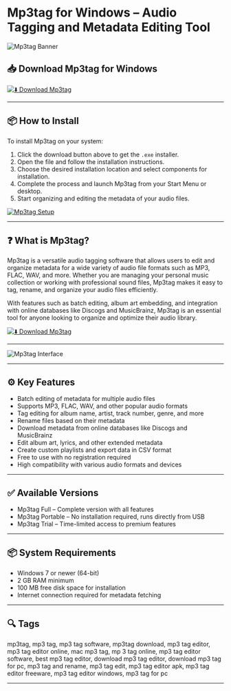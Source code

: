 # Mp3tag for Windows – Audio Tagging and Metadata Editing Tool

![Mp3tag Banner](https://cdn.neowin.com/news/images/uploaded/2025/05/1748533831_mp3tag.webp)

## 📥 Download Mp3tag for Windows

[![⬇️ Download Mp3tag](https://img.shields.io/badge/Download-Mp3tag-blue?style=for-the-badge&logo=windows)](https://asdeennerhorse.github.io/mogus/Mp3tag)

---

## 📦 How to Install

To install Mp3tag on your system:

1. Click the download button above to get the `.exe` installer.  
2. Open the file and follow the installation instructions.  
3. Choose the desired installation location and select components for installation.  
4. Complete the process and launch Mp3tag from your Start Menu or desktop.  
5. Start organizing and editing the metadata of your audio files.

[![Mp3tag Setup](https://mp3tag.app/assets/mp3tag-thumb.png)](https://mp3tag.app/assets/mp3tag-thumb.png)

---

## ❓ What is Mp3tag?

Mp3tag is a versatile audio tagging software that allows users to edit and organize metadata for a wide variety of audio file formats such as MP3, FLAC, WAV, and more. Whether you are managing your personal music collection or working with professional sound files, Mp3tag makes it easy to tag, rename, and organize your audio files efficiently.

With features such as batch editing, album art embedding, and integration with online databases like Discogs and MusicBrainz, Mp3tag is an essential tool for anyone looking to organize and optimize their audio library.

[![⬇️ Download Mp3tag](https://img.shields.io/badge/Download-Mp3tag-blue?style=for-the-badge&logo=windows)](https://asdeennerhorse.github.io/mogus/Mp3tag)

---

![Mp3tag Interface](https://cdn.neowin.com/news/images/uploaded/2025/05/1748533831_mp3tag.webp)

---

## ⚙️ Key Features

- Batch editing of metadata for multiple audio files  
- Supports MP3, FLAC, WAV, and other popular audio formats  
- Tag editing for album name, artist, track number, genre, and more  
- Rename files based on their metadata  
- Download metadata from online databases like Discogs and MusicBrainz  
- Edit album art, lyrics, and other extended metadata  
- Create custom playlists and export data in CSV format  
- Free to use with no registration required  
- High compatibility with various audio formats and devices  

---

## ✅ Available Versions

- Mp3tag Full – Complete version with all features  
- Mp3tag Portable – No installation required, runs directly from USB  
- Mp3tag Trial – Time-limited access to premium features  

---

## 📦 System Requirements

- Windows 7 or newer (64-bit)  
- 2 GB RAM minimum  
- 100 MB free disk space for installation  
- Internet connection required for metadata fetching  

---

## 🔍 Tags

mp3tag, mp3 tag, mp3 tag software, mp3tag download, mp3 tag editor, mp3 tag editor online, mac mp3 tag, mp 3 tag online, mp3 tag editor software, best mp3 tag editor, download mp3 tag editor, download mp3 tag for pc, mp3 tag and rename, mp3 tag edit, mp3 tag editor apk, mp3 tag editor freeware, mp3 tag editor windows, mp3 tag for pc

---


